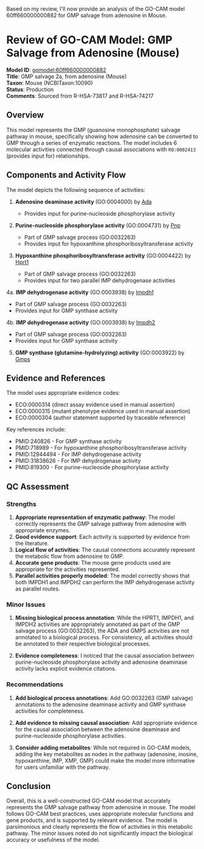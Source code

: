 Based on my review, I'll now provide an analysis of the GO-CAM model 60ff660000000882 for GMP salvage from adenosine in Mouse.

# Review of GO-CAM Model: GMP Salvage from Adenosine (Mouse)
**Model ID**: [gomodel:60ff660000000882](https://bioregistry.io/go.model:60ff660000000882)  
**Title**: GMP salvage 2a, from adenosine (Mouse)  
**Taxon**: Mouse (NCBITaxon:10090)  
**Status**: Production  
**Comments**: Sourced from R-HSA-73817 and R-HSA-74217

## Overview

This model represents the GMP (guanosine monophosphate) salvage pathway in mouse, specifically showing how adenosine can be converted to GMP through a series of enzymatic reactions. The model includes 6 molecular activities connected through causal associations with `RO:0002413` (provides input for) relationships.

## Components and Activity Flow

The model depicts the following sequence of activities:

1. **Adenosine deaminase activity** (GO:0004000) by [Ada](https://bioregistry.io/MGI:MGI:87916)
   - Provides input for purine-nucleoside phosphorylase activity

2. **Purine-nucleoside phosphorylase activity** (GO:0004731) by [Pnp](https://bioregistry.io/MGI:MGI:97365)
   - Part of GMP salvage process (GO:0032263)
   - Provides input for hypoxanthine phosphoribosyltransferase activity

3. **Hypoxanthine phosphoribosyltransferase activity** (GO:0004422) by [Hprt1](https://bioregistry.io/MGI:MGI:96217)
   - Part of GMP salvage process (GO:0032263)
   - Provides input for two parallel IMP dehydrogenase activities

4a. **IMP dehydrogenase activity** (GO:0003938) by [Impdh1](https://bioregistry.io/MGI:MGI:96567)
   - Part of GMP salvage process (GO:0032263)
   - Provides input for GMP synthase activity

4b. **IMP dehydrogenase activity** (GO:0003938) by [Impdh2](https://bioregistry.io/MGI:MGI:109367) 
   - Part of GMP salvage process (GO:0032263)
   - Provides input for GMP synthase activity

5. **GMP synthase (glutamine-hydrolyzing) activity** (GO:0003922) by [Gmps](https://bioregistry.io/MGI:MGI:2448526)

## Evidence and References

The model uses appropriate evidence codes:
- ECO:0000314 (direct assay evidence used in manual assertion)
- ECO:0000315 (mutant phenotype evidence used in manual assertion)
- ECO:0000304 (author statement supported by traceable reference)

Key references include:
- PMID:240826 - For GMP synthase activity
- PMID:718989 - For hypoxanthine phosphoribosyltransferase activity
- PMID:12944494 - For IMP dehydrogenase activity
- PMID:31838626 - For IMP dehydrogenase activity
- PMID:819300 - For purine-nucleoside phosphorylase activity

## QC Assessment

### Strengths
1. **Appropriate representation of enzymatic pathway**: The model correctly represents the GMP salvage pathway from adenosine with appropriate enzymes.
2. **Good evidence support**: Each activity is supported by evidence from the literature.
3. **Logical flow of activities**: The causal connections accurately represent the metabolic flow from adenosine to GMP.
4. **Accurate gene products**: The mouse gene products used are appropriate for the activities represented.
5. **Parallel activities properly modeled**: The model correctly shows that both IMPDH1 and IMPDH2 can perform the IMP dehydrogenase activity as parallel routes.

### Minor Issues

1. **Missing biological process annotation**: While the HPRT1, IMPDH1, and IMPDH2 activities are appropriately annotated as part of the GMP salvage process (GO:0032263), the ADA and GMPS activities are not annotated to a biological process. For consistency, all activities should be annotated to their respective biological processes.

2. **Evidence completeness**: I noticed that the causal association between purine-nucleoside phosphorylase activity and adenosine deaminase activity lacks explicit evidence citations.

### Recommendations

1. **Add biological process annotations**: Add GO:0032263 (GMP salvage) annotations to the adenosine deaminase activity and GMP synthase activities for completeness.

2. **Add evidence to missing causal association**: Add appropriate evidence for the causal association between the adenosine deaminase and purine-nucleoside phosphorylase activities.

3. **Consider adding metabolites**: While not required in GO-CAM models, adding the key metabolites as nodes in the pathway (adenosine, inosine, hypoxanthine, IMP, XMP, GMP) could make the model more informative for users unfamiliar with the pathway.

## Conclusion

Overall, this is a well-constructed GO-CAM model that accurately represents the GMP salvage pathway from adenosine in mouse. The model follows GO-CAM best practices, uses appropriate molecular functions and gene products, and is supported by relevant evidence. The model is parsimonious and clearly represents the flow of activities in this metabolic pathway. The minor issues noted do not significantly impact the biological accuracy or usefulness of the model.